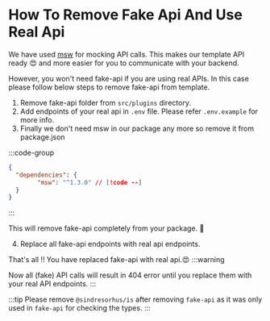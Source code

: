 # How To Remove Fake Api And Use Real Api

We have used [msw](https://github.com/mswjs/msw) for mocking API calls. This makes our template API ready 😍 and more easier for you to communicate with your backend.

However, you won't need fake-api if you are using real APIs. In this case please follow below steps to remove fake-api from template.

1. Remove fake-api folder from `src/plugins` directory.
2. Add endpoints of your real api in `.env` file. Please refer `.env.example` for more info.
3. Finally we don't need msw in our package any more so remove it from package.json

:::code-group

```json [package.json]
{
  "dependencies": {
        "msw": "^1.3.0" // [!code --]
  }
}
```

:::

This will remove fake-api completely from your package. 🎉

4. Replace all fake-api endpoints with real api endpoints.

That's all !! You have replaced fake-api with real api.😍
:::warning

Now all (fake) API calls will result in 404 error until you replace them with your real API endpoints.
:::

:::tip
  Please remove `@sindresorhus/is` after removing `fake-api` as it was only used in `fake-api` for checking the types.
:::
